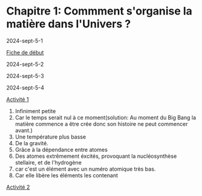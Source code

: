 # Chapitre 1: Commment s'organise la matière dans l'Univers ?

2024-sept-5-1

[Fiche de début](/assets/noscans/chimie/chimie-chapter1-route.pdf)

2024-sept-5-2

2024-sept-5-3

2024-sept-5-4

[Activité 1](/assets/noscans/chimie/chimie-chapter1-activity1.pdf)

1. Infiniment petite
2. Car le temps serait nul à ce moment(solution: Au moment du Big Bang la matière commence a être crée donc son histoire ne peut commencer avant.)
3. Une température plus basse
4. De la gravité.
5. Grâce à la dépendance entre atomes
6. Des atomes extrêmement éxcités, provoquant la nucléosynthèse stellaire, et de l'hydrogène
7. car c'est un élément avec un numéro atomique très bas.
8. Car elle libère les éléments les contenant

[Activité 2](/assets/noscans/chimie/chimie-chapter1-activity2.pdf)